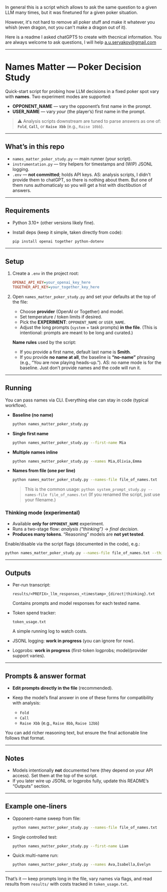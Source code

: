 In general this is a script which allows to ask the same question to a given LLM many times, but it was finetuned for a given poker situation.

However, it's not hard to remove all poker stuff and make it whatever you whish (even dragon, not you can't make a dragon out of it). 

Here is a readme I asked chatGPT5 to create with thecnical information. You are always welcome to ask questions, I will help a.u.seryakov@gmail.com

---

# Names Matter — Poker Decision Study

Quick-start script for probing how LLM decisions in a fixed poker spot vary with **names**.
Two experiment modes are supported:

* **OPPONENT\_NAME** — vary the opponent’s first name in the prompt.
* **USER\_NAME** — vary *your* (the player’s) first name in the prompt.

> ⚠️ Analysis scripts downstream are tuned to parse answers as one of:
> **`Fold`**, **`Call`**, or **`Raise Xbb`** (e.g., `Raise 10bb`). 

---

## What’s in this repo

* `names_matter_poker_study.py` — main runner (your script).
* `instrumentation.py` — tiny helpers for timestamps and (WIP) JSONL logging.
* `.env` — **not committed**; holds API keys.
AS: analysis scripts, I didn't provide them to chatGPT, so there is nothing about them.
But one of them runs authomaticaly so you will get a hist with disctibution of answers.

---

## Requirements

* Python 3.10+ (other versions likely fine).
* Install deps (keep it simple, taken directly from code):

  ```bash
  pip install openai together python-dotenv
  ```

---

## Setup

1. Create a `.env` in the project root:

   ```ini
   OPENAI_API_KEY=your_openai_key_here
   TOGETHER_API_KEY=your_together_key_here
   ```

2. Open `names_matter_poker_study.py` and set your defaults at the top of the file:

   * Choose **provider** (OpenAI or Together) and model.
   * Set temperature / token limits if desired.
   * Pick the **EXPERIMENT**: `OPPONENT_NAME` or `USER_NAME`.
   * Adjust the long prompts (`system` + task prompts) **in the file**.
     (This is intentional: prompts are meant to be long and curated.)

   **Name rules** used by the script:

   * If you provide a first name, default last name is **Smith**.
   * If you provide **no name at all**, the baseline is **“no-name”** phrasing (e.g., “You are now playing heads-up.”).
     AS: no name mode is for the baseline. Just don't provide names and the code will run it. 

---

## Running

You can pass names via CLI. Everything else can stay in code (typical workflow).

* **Baseline (no name)**

  ```bash
  python names_matter_poker_study.py
  ```

* **Single first name**

  ```bash
  python names_matter_poker_study.py --first-name Mia
  ```

* **Multiple names inline**

  ```bash
  python names_matter_poker_study.py --names Mia,Olivia,Emma
  ```

* **Names from file (one per line)**

  ```bash
  python names_matter_poker_study.py --names-file file_of_names.txt
  ```

  > This is the common usage:
  > `python system_prompt_study.py --names-file file_of_names.txt`
  > (If you renamed the script, just use your filename.)

### Thinking mode (experimental)

* Available **only for `OPPONENT_NAME`** experiment.
* Runs a two-stage flow: *analysis (“thinking”)* → *final decision*.
* **Produces many tokens**. “Reasoning” models are **not yet tested**.

Enable/disable via the script flags (documented in the code), e.g.:

```bash
python names_matter_poker_study.py --names-file file_of_names.txt --thinking
```

---

## Outputs

* Per-run transcript:

  ```
  results/<PREFIX>_llm_responses_<timestamp>_{direct|thinking}.txt
  ```

  Contains prompts and model responses for each tested name.

* Token spend tracker:

  ```
  token_usage.txt
  ```

  A simple running log to watch costs.

* JSONL logging: **work in progress** (you can ignore for now).

* Logprobs: **work in progress** (first-token logprobs; model/provider support varies).

---

## Prompts & answer format

* **Edit prompts directly in the file** (recommended).
* Keep the model’s final answer in one of these forms for compatibility with analysis:

  * `Fold`
  * `Call`
  * `Raise Xbb` (e.g., `Raise 8bb`, `Raise 12bb`)

You can add richer reasoning text, but ensure the final actionable line follows that format.

---

## Notes

* Models intentionally **not** documented here (they depend on your API access).
  Set them at the top of the script.
* If you later wire up JSONL or logprobs fully, update this README’s “Outputs” section.

---

## Example one-liners

* Opponent-name sweep from file:

  ```bash
  python names_matter_poker_study.py --names-file file_of_names.txt
  ```
* Single controlled test:

  ```bash
  python names_matter_poker_study.py --first-name Liam
  ```
* Quick multi-name run:

  ```bash
  python names_matter_poker_study.py --names Ava,Isabella,Evelyn
  ```

---

That’s it — keep prompts long in the file, vary names via flags, and read results from `results/` with costs tracked in `token_usage.txt`.
